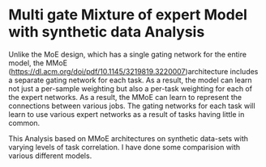 # Multi gate Mixture of expert Model with synthetic data Analysis

Unlike the MoE design, which has a single gating network for the entire model, the MMoE (https://dl.acm.org/doi/pdf/10.1145/3219819.3220007)architecture includes a separate gating network for each task. 
As a result, the model can learn not just a per-sample weighting but also a per-task weighting for each of the expert networks. As a result, the MMoE can learn to represent the connections between various jobs. The gating networks for each task will learn to use various expert networks as a result of tasks having little in common.

This Analysis based on MMoE architectures on synthetic data-sets with varying levels of task correlation. I have done some comparision with various different models. 
